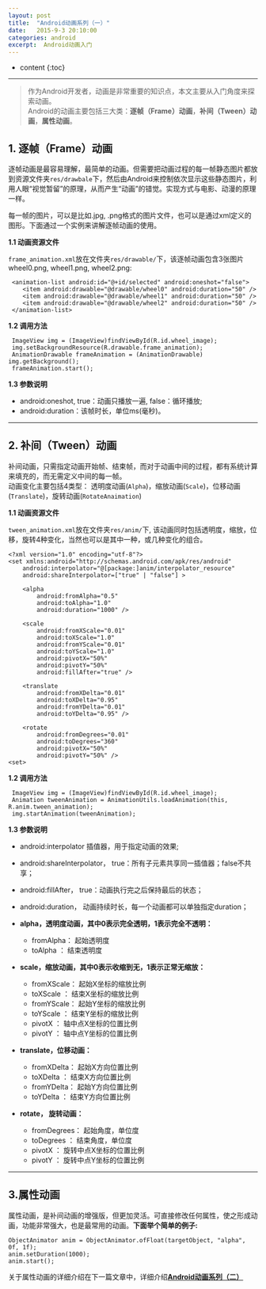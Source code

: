 ```yaml
---
layout: post
title:  "Android动画系列（一）"
date:   2015-9-3 20:10:00
categories: android
excerpt:  Android动画入门
---
```


* content
{:toc}

----------

>作为Android开发者，动画是非常重要的知识点，本文主要从入门角度来探索动画。  
Android的动画主要包括三大类：**逐帧（Frame）动画**，**补间（Tween）动画**，**属性动画**。

## 1. 逐帧（Frame）动画  

逐帧动画是最容易理解，最简单的动画。但需要把动画过程的每一帧静态图片都放到资源文件夹`res/drawbale`下，然后由Android来控制依次显示这些静态图片，利用人眼“视觉暂留”的原理，从而产生“动画”的错觉。实现方式与电影、动漫的原理一样。  
  
每一帧的图片，可以是比如.jpg, .png格式的图片文件，也可以是通过xml定义的图形。下面通过一个实例来讲解逐帧动画的使用。

**1.1 动画资源文件**   

`frame_animation.xml`放在文件夹`res/drawable/`下，该逐帧动画包含3张图片wheel0.png, wheel1.png, wheel2.png:

	 <animation-list android:id="@+id/selected" android:oneshot="false">
	    <item android:drawable="@drawable/wheel0" android:duration="50" />
	    <item android:drawable="@drawable/wheel1" android:duration="50" />
	    <item android:drawable="@drawable/wheel2" android:duration="50" />
	 </animation-list>

**1.2 调用方法**  

	 ImageView img = (ImageView)findViewById(R.id.wheel_image);
	 img.setBackgroundResource(R.drawable.frame_animation);
	 AnimationDrawable frameAnimation = (AnimationDrawable) img.getBackground();
	 frameAnimation.start();

**1.3 参数说明**

- android:oneshot,  true：动画只播放一遍, false：循环播放;  
- android:duration：该帧时长，单位ms(毫秒)。


----------


## 2. 补间（Tween）动画  

补间动画，只需指定动画开始帧、结束帧，而对于动画中间的过程，都有系统计算来填充的，而无需定义中间的每一帧。  
动画变化主要包括4类型： 透明度动画(`Alpha`)，缩放动画(`Scale`)，位移动画(`Translate`)，旋转动画(`RotateAnaimation`)

**1.1 动画资源文件**   

`tween_animation.xml`放在文件夹`res/anim/`下, 该动画同时包括透明度，缩放，位移，旋转4种变化，当然也可以是其中一种，或几种变化的组合。

	<?xml version="1.0" encoding="utf-8"?>  
	<set xmlns:android="http://schemas.android.com/apk/res/android"  
		android:interpolator="@[package:]anim/interpolator_resource"  
		android:shareInterpolator=["true" | "false"] >  

		<alpha  
			android:fromAlpha="0.5"  
			android:toAlpha="1.0"
			android:duration="1000" />

		<scale  
			android:fromXScale="0.01"  
			android:toXScale="1.0"  
			android:fromYScale="0.01"  
			android:toYScale="1.0"  
			android:pivotX="50%"  
			android:pivotY="50%"
			android:fillAfter="true" />  

		<translate  
			android:fromXDelta="0.01"  
			android:toXDelta="0.95"  
			android:fromYDelta="0.01"  
			android:toYDelta="0.95" />  

		<rotate  
			android:fromDegrees="0.01"  
			android:toDegrees="360"  
			android:pivotX="50%"  
			android:pivotY="50%" />  
	<set>

**1.2 调用方法**  

	 ImageView img = (ImageView)findViewById(R.id.wheel_image);
	 Animation tweenAnimation = AnimationUtils.loadAnimation(this, R.anim.tween_animation);
	 img.startAnimation(tweenAnimation);

**1.3 参数说明**

- android:interpolator   插值器，用于指定动画的效果;  
- android:shareInterpolator， true：所有子元素共享同一插值器；false不共享；
- android:fillAfter， true：动画执行完之后保持最后的状态；
- android:duration， 动画持续时长，每一个动画都可以单独指定duration；
- **alpha，透明度动画，其中0表示完全透明，1表示完全不透明：**
	- fromAlpha： 起始透明度
	- toAlpha  ： 结束透明度  
  
- **scale，缩放动画，其中0表示收缩到无，1表示正常无缩放：**
	- fromXScale： 起始X坐标的缩放比例
	- toXScale  ： 结束X坐标的缩放比例
	- fromYScale： 起始Y坐标的缩放比例
	- toYScale  ： 结束Y坐标的缩放比例
	- pivotX    ： 轴中点X坐标的位置比例
	- pivotY    ： 轴中点Y坐标的位置比例
  
  
- **translate，位移动画：**
	- fromXDelta： 起始X方向位置比例
	- toXDelta  ： 结束X方向位置比例
	- fromYDelta： 起始Y方向位置比例
	- toYDelta  ： 结束Y方向位置比例

- **rotate， 旋转动画：**
	- fromDegrees： 起始角度，单位度
	- toDegrees  ： 结束角度，单位度
	- pivotX    ： 旋转中点X坐标的位置比例
	- pivotY    ： 旋转中点Y坐标的位置比例


----------

## 3.属性动画

属性动画，是补间动画的增强版，但更加灵活。可直接修改任何属性，使之形成动画，功能非常强大，也是最常用的动画。**下面举个简单的例子:**

	ObjectAnimator anim = ObjectAnimator.ofFloat(targetObject, "alpha", 0f, 1f);
	anim.setDuration(1000);
	anim.start();

关于属性动画的详细介绍在下一篇文章中，详细介绍[**Android动画系列（二）**](http://yuanhuihui.github.io/2015/09/03/android-anaimator-2/)